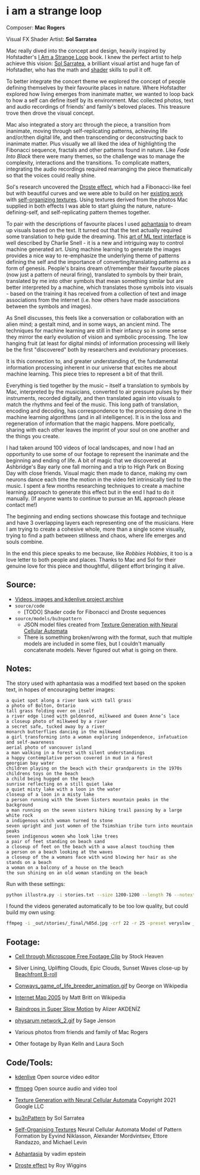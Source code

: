 # i am a strange loop

Composer: **Mac Rogers** 

Visual FX Shader Artist: **Sol Sarratea**

Mac really dived into the concept and design, heavily inspired by Hofstadter's [I Am a Strange Loop](https://en.wikipedia.org/wiki/I_Am_a_Strange_Loop) book. I knew the perfect artist to help achieve this vision: [Sol Sarratea](https://solquemal.com/), a brilliant visual artist and huge fan of Hofstadter, who has the math and [shader](https://thebookofshaders.com/01/) skills to pull it off.

To better integrate the concert theme we explored the concept of people defining themselves by their favourite places in nature. Where Hofstadter explored how living emerges from inanimate matter, we wanted to loop back to how a self can define itself by its environment. Mac collected photos, text and audio recordings of friends’ and family's beloved places. This treasure trove then drove the visual concept.

Mac also integrated a story arc through the piece, a transition from inanimate, moving through self-replicating patterns, achieving life and/or/then digital life, and then transcending or deconstructing back to inanimate matter. Plus visually we all liked the idea of highlighting the Fibonacci sequence, fractals and other patterns found in nature. Like _Fade Into Black_ there were many themes, so the challenge was to manage the complexity, interactions and the transitions. To complicate matters, integrating the audio recordings required rearranging the piece thematically so that the voices could really shine.

Sol's research uncovered the [Droste effect](http://roy.red/posts/droste/), which had a Fibonacci-like feel but with beautiful curves and we were able to build on her [existing work](https://github.com/bu3nAmigue/bu3npattern/tree/video-texture) with [self-organizing textures](https://distill.pub/selforg/2021/textures/). Using textures derived from the photos Mac supplied in both effects I was able to start gluing the nature, nature-defining-self, and self-replicating pattern themes together.

To pair with the descriptions of favourite places I used [aphantasia](https://github.com/eps696/aphantasia) to dream up visuals based on the text. It turned out that the text actually required some translation to help guide the dreaming. This [art of ML text interface](https://ml.berkeley.edu/blog/posts/clip-art/) is well described by Charlie Snell - it is a new and intriguing way to control machine generated art. Using machine learning to generate the images provides a nice way to re-emphasize the underlying theme of patterns defining the self and the importance of converting/translating patterns as a form of genesis. People's brains dream of/remember their favourite places (now just a pattern of neural firing), translated to symbols by their brain, translated by me into other symbols that mean something similar but are better interpreted by a machine, which translates those symbols into visuals - based on the training it has received from a collection of text and image associations from the internet (i.e. how others have made associations between the symbols and images).

As Snell discusses, this feels like a conversation or collaboration with an alien mind; a gestalt mind, and in some ways, an ancient mind. The techniques for machine learning are still in their infancy so in some sense they mirror the early evolution of vision and symbolic processing. The low hanging fruit (at least for digital minds) of information processing will likely be the first "discovered" both by researchers and evolutionary processes.

It is this connection to, and greater understanding of, the fundamental information processing inherent in our universe that excites me about machine learning. This piece tries to represent a bit of that thrill.

Everything is tied together by the music – itself a translation to symbols by Mac, interpreted by the musicians, converted to air pressure pulses by their instruments, recorded digitally, and then translated again into visuals to match the rhythms and feel of the music. This long path of translation, encoding and decoding, has correspondence to the processing done in the machine learning algorithms (and in all intelligence). It is in the loss and regeneration of information that the magic happens. More poetically, sharing with each other leaves the imprint of your soul on one another and the things you create.

I had taken around 100 videos of local landscapes, and now I had an opportunity to use some of our footage to represent the inanimate and the beginning and ending of life. A bit of magic that we discovered at Ashbridge's Bay early one fall morning and a trip to High Park on Boxing Day with close friends. Visual magic then made to dance, making my own neurons dance each time the motion in the video felt intrinsically tied to the music. I spent a few months researching techniques to create a machine learning approach to generate this effect but in the end I had to do it manually. (If anyone wants to continue to pursue an ML approach please contact me!) 

The beginning and ending sections showcase this footage and technique and have 3 overlapping layers each representing one of the musicians. Here I am trying to create a cohesive whole, more than a single scene visually, trying to find a path between stillness and chaos, where life emerges and souls combine.

In the end this piece speaks to me because, like _Robbies Hobbies_, it too is a love letter to both people and places. Thanks to Mac and Sol for their genuine love for this piece and thoughtful, diligent effort bringing it alive.

## Source:

  * [Videos, images and kdenlive project archive](https://spideroak.com/browse/share/SafeShare/Sound_Escapes_video_source)
  * `source/code`
    * [TODO] Shader code for Fibonacci and Droste sequences 
  * `source/models/bu3npattern`
    * JSON model files created from [Texture Generation with Neural Cellular Automata](https://colab.research.google.com/drive/1KMlVFi2zXhE0_PHCBXC07oblcJf9E13s)
    * There is something broken/wrong with the format, such that multiple models are included in some files, but I couldn't manually concatenate models. Never figured out what is going on there.

## Notes:

The story used with aphantasia was a modified text based on the spoken text, in hopes of encouraging better images:

```
a quiet spot along a river bank with tall grass
a photo of Bolton, Ontario
tall grass folding over on itself 
a river edge lined with goldenrod, milkweed and Queen Anne’s lace
a closeup photo of milkweed by a river
a secret safe, tucked away by a river
monarch butterflies dancing in the milkweed
a girl transforming into a woman exploring independence, infatuation and self-awareness
aerial photo of vancouver island
a man walking in a forest with silent understandings
a happy contemplative person covered in mud in a forest
georgian bay water 
children playing on the beach with their grandparents in the 1970s
childrens toys on the beach
a child being hugged on the beach
sunrise reflecting on a still quiet lake 
a quiet misty lake with a loon in the water
closeup of a loon in a misty lake
a person running with the Seven Sisters mountain peaks in the background
a man running on the seven sisters hiking trail passing by a large white rock 
a indigenous witch woman turned to stone
seven upright and just women of the Tsimshian tribe turn into mountain peaks
seven indigenous women who look like trees
a pair of feet standing on beach sand 
a closeup of feet on the beach with a wave almost touching them
a person on a beach looking at the waves
a closeup of the a womans face with wind blowing her hair as she stands on a beach
a woman on a balcony of a house on the beach
the sun shining on an old woman standing on the beach
```

Run with these settings:
```bash
python illustra.py -i stories.txt --size 1200-1200 --length 76 --notext 0.3 -e 0.2 --decay 1.4 --colors 1.2 --contrast 0.9 --sharp 0.3 --fps 30 --fstep 10 
```
I found the videos generated automatically to be too low quality, but could build my own using:
```bash
ffmpeg -i _out/stories/_final/%05d.jpg -crf 22 -r 25 -preset veryslow _out/stories/stories.mp4
```

## Footage:

  * [Cell through Microscope Free Footage Clip](https://www.youtube.com/watch?v=_Rww1olT3HA)
    by Stock Heaven

  * Silver Lining, Uplifting Clouds, Epic Clouds, Sunset Waves close-up
    by [Beachfront B-roll](http://www.beachfrontbroll.com/)

  * [Conways_game_of_life_breeder_animation.gif](https://en.wikipedia.org/wiki/File:Conways_game_of_life_breeder_animation.gif)
    by George on Wikipedia

  * [Internet Map 2005]((https://en.wikipedia.org/wiki/File:Internet_map_1024.jpg))
    by Matt Britt on Wikipedia

  * [Raindrops in Super Slow Motion](https://www.youtube.com/watch?v=CMvaMD3j6o4)
    by Alizer AKDENİZ

  * [physarum network_2.gif](https://sagejenson.com/physarum)
    by Sage Jenson

  * Various photos from friends and family of Mac Rogers

  * Other footage by Ryan Kelln and Laura Soch

## Code/Tools:

  * [kdenlive](https://kdenlive.org)
    Open source video editor

  * [ffmpeg](http://ffmpeg.org/)
    Open source audio and video tool

  * [Texture Generation with Neural Cellular Automata](https://colab.research.google.com/drive/1KMlVFi2zXhE0_PHCBXC07oblcJf9E13s)
    Copyright 2021 Google LLC

  * [bu3nPattern](https://github.com/bu3nAmigue/bu3npattern/tree/video-texture)
    by Sol Sarratea

  * [Self-Organising Textures](https://distill.pub/selforg/2021/textures/)
    Neural Cellular Automata Model of Pattern Formation
    by Eyvind Niklasson, Alexander Mordvintsev, Ettore Randazzo, and Michael Levin

  * [Aphantasia](https://github.com/eps696/aphantasia)
    by vadim epstein

  * [Droste effect](http://roy.red/posts/droste/)
    by Roy Wiggins
